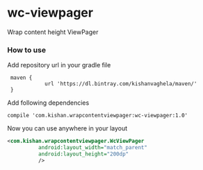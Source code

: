 # wc-viewpager
Wrap content height ViewPager

### How to use
Add repository url in your gradle file
```
 maven {
            url 'https://dl.bintray.com/kishanvaghela/maven/'
 }
```

Add following dependencies
```
compile 'com.kishan.wrapcontentviewpager:wc-viewpager:1.0'
```

Now you can use anywhere in your layout
```xml
<com.kishan.wrapcontentviewpager.WcViewPager
          android:layout_width="match_parent"
          android:layout_height="200dp"
          />
```
